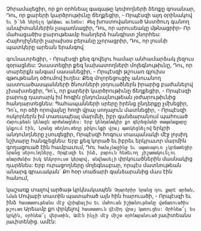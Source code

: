 
Չհրամայեցիր, որ քո օրհնեալ գագաթը
կռփողների ձեռքը գոսանար,
Դու, որ քարերի կարծրութիւնը ճեղքեցիր, -
Որպէսզի այդ օրինակով` եւ ի՛նձ ներելդ կանխաւ
աւետես:
Քեզ` խոստովանուած Աստծուդ գանող
անպիտաններին չսպառնացիր,
Դու, որ արուսեակը մթնացրիր-
Որ մահացածիս բարութեամբ հանդերձ հանգիստ
շնորհես:
Հայհոյիչների չարախօս բերանը չչորացրիր,
Դու, որ լուսնի պատկերը արեան երանգով


գունաւորեցիր, -
Որպէսզի քեզ գովելու համար անհամարձակ
լեզուս զօրացնես:
Չսաստեցիր քեզ նախատողների մոլեգնութիւնը,
Դու, որ տարերքն անգամ սասանեցիր, -
Որպէսզի թշուառ գլուխս գթութեանդ օծումով
իւղես:
Քեզ մոլորեցուցիչ անուանող
աստուածասպանների ծնոտների յօդուածներն
իրարից բաժանելով չխախտեցիր,
Դո՛ւ, որ քարերի կարծրութիւնը ճեղքեցիր, -
Որպէսզի բարուց դատարկ իմ հոգին
ընդունայնութեան յօժարութիւնից հանդարտեցնես:
Պահապանների սրերը իրենց ընդերքը չմխեցիր,
Դո՛ւ, որ օձի որովայնը հողի վրայ սողալուն
մատնեցիր, -
Որպէսզի ոսկորներն իմ տառապեալ մարմնի, իբր
գանձարանում պահուած`
Հարութեան կենացն արժանացնես:
Երբ կենդանակիր քո գերեզմանի տապանաքարը
կնքում էին,
Նրանց տեղնուտեղը թիկունքի վրայ
պառկեցնելով` երկրի անդունդները չսուզեցիր,
Որպէսզի հոգուս տապանակի մէջ լոյսիդ նշխարը
հանգչեցնես:
Երբ քեզ կորած եւ իբրեւ երկրաւոր մարմին
գողացուած էին համբաւում,
Դու` համայնաջինջ եւ սպառսպուռ չկրճատեցիր
նրանց սերունդները,
Որպէսզի եւ ինձ, բարուն հետեւող յիշատակուելու
անարժանիս իսկ
Անկորուստ կերպով, անվնասելի` փրկուածներին
մասնակից դարձնես:
Երբ ուրացողները մոլեգնաբար, որպէս
մատնութեան անարգ գրաւական`
Քո հօր տաճարի գանձարանից մաս էին հանում,


կաշառք տալով արծաթ կրկնակապեն`
Չդարձրիր նրանց դու քարէ արձան,
Նման` Մովաբի տատին պատահած այն հին
հարուածի, -
Որպէսզի եւ ինձ` հաստատութեանս մէջ
վրիպեալիս
Եւ մահուան իշխանութեանը վաճառուածիս
թշուառ`
Արեամբ քո փրկելով` հաստատուն վէմիդ վրայ
կառուցես:
Օրհնեա՜լ ես կրկին, օրհնեա՜լ վերստին,
Ամէն ինչի մէջ միշտ օրհնաբանուած` յաւիտեանս
յաւիտենից. ամէն:


